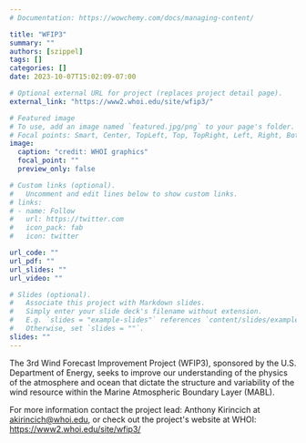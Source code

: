 ```yaml
---
# Documentation: https://wowchemy.com/docs/managing-content/

title: "WFIP3"
summary: ""
authors: [szippel]
tags: []
categories: []
date: 2023-10-07T15:02:09-07:00

# Optional external URL for project (replaces project detail page).
external_link: "https://www2.whoi.edu/site/wfip3/"

# Featured image
# To use, add an image named `featured.jpg/png` to your page's folder.
# Focal points: Smart, Center, TopLeft, Top, TopRight, Left, Right, BottomLeft, Bottom, BottomRight.
image:
  caption: "credit: WHOI graphics"
  focal_point: ""
  preview_only: false

# Custom links (optional).
#   Uncomment and edit lines below to show custom links.
# links:
# - name: Follow
#   url: https://twitter.com
#   icon_pack: fab
#   icon: twitter

url_code: ""
url_pdf: ""
url_slides: ""
url_video: ""

# Slides (optional).
#   Associate this project with Markdown slides.
#   Simply enter your slide deck's filename without extension.
#   E.g. `slides = "example-slides"` references `content/slides/example-slides.md`.
#   Otherwise, set `slides = ""`.
slides: ""
---
```

The 3rd  Wind Forecast Improvement Project (WFIP3), sponsored by the U.S. Department of Energy, seeks to improve our understanding of the physics of the atmosphere and ocean that dictate the structure and variability of the wind resource within the Marine Atmospheric Boundary Layer (MABL).

For more information contact the project lead: Anthony Kirincich at akirincich@whoi.edu, or check out the project's website at WHOI: https://www2.whoi.edu/site/wfip3/
